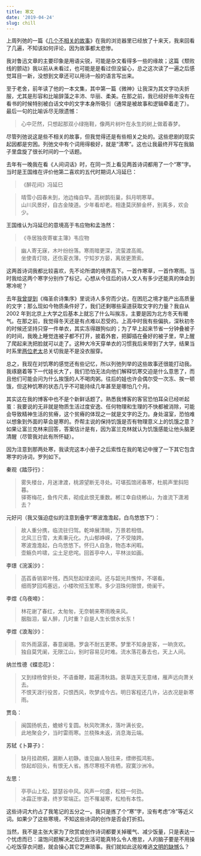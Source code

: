 ```yaml
---
title: 寒文
date: '2019-04-24'
slug: chill
---
```


上周列弛的一篇《[几个不相关的故事](https://www.liechi.org/cn/2019/04/stories-related/)》在我的浏览器里已经放了十来天，我来回看了几遍，不知该如何评论，因为故事都太悲惨。

我对鲁迅文章的主要印象是用语尖锐，可能是杂文看得多一些的缘故；这篇《颓败线的颤动》我以前从未看过，也可能是是看过但没留心，总之这次读了一遍之后感觉耳目一新，没想到文章还可以用诗一般的语言写出来。

至于老舍，前年读了他的一本文集，其中第一篇《微神》让我深为其文字功夫折服，尤其是形容和比喻辞藻之丰沛、华丽、柔美。在那之前，我已经好些年没有在看书的时候特别被白话文中的文字本身所吸引（通常是被故事和逻辑牵着走了）。最后一句的比喻诉尽无限遗憾：

> 心中茫然，只想起那双小绿拖鞋，像两片树叶在永生的树上做着春梦。

尽管列弛说这是些不相关的故事，但我觉得还是有些相关之处的。这些悲剧的现实起因都是穷困。列弛文中有个词用得极好，就是“清寒”。这也让我最终开写在我脑子里盘旋了很长时间的一个话题。

去年有一晚我在看《人间词话》时，在同一页上看见两首诗词都用了一个“寒”字。当时是王国维在评价他第二喜欢的五代时期词人冯延巳：

> 《醉花间》冯延巳

> 晴雪小园春未到，池边梅自早。高树鹊衔巢，斜月明寒草。  
山川风景好，自古金陵道。少年看却老。相逢莫厌醉金杯，别离多，欢会少。

王国维认为冯延巳的意境高于韦应物和孟浩然：

> 《寺居独夜寄崔主簿》韦应物

> 幽人寄无寐，木叶纷纷落。寒雨暗更深，流萤渡高阁。  
坐使青灯晓，还伤夏衣薄。宁知岁方晏，离居更萧索。

这两首诗词我都比较喜欢，先不论所谓的境界高下。一首作寒草，一首作寒雨。当时我给这两个寒字分别作了标记，心想从今往后的诗人文人有多少还能真的体会到寒冷呢？

去年[我曾提到](/cn/2018/07/fluent-essay/)《梅圣俞诗集序》里说诗人多穷而少达，在困厄之境才能产出高质量的文字；那么现如今物质条件好了，我们还剩哪些渠道获取文字的力量？我自从 2002 年到北京上大学之后基本上就忘了什么叫挨冻，主要是因为北方冬天有暖气。在那之前，我觉得冬天还是有点难以忍受的。上高中时我有些偏执，深秋初冬的时候还坚持只穿一件单衣，其实冻得跟狗似的；为了早上起来节省一分钟叠被子的时间，我晚上睡觉连被子都不打开，披着外套，把脚插在叠好的被子里，早上醒了爬起来洗把脸就可以走了。这种大冷天穿单衣的习惯我后来带到了大学，结果当时系里[两位老太](/cn/2007/11/type-iii-error/)总关切我是不是没衣服穿。

总之，我现在对饥寒的感觉还有些记忆，所以列弛列举的这些故事还很能打动我。我琢磨着等下一代娃长大了，我们恐怕无法向他们解释饥寒交迫是什么意思了，而且他们可能会问为什么挨饿的人不喝肉粥。往后的娃也许会偶尔受一次冻、挨一顿饿，但这种饥寒的状态几乎不可能持续几年甚至是哪怕几个月。

其实这在我的博客中也不是个新鲜话题了。熟悉我博客的客官恐怕耳朵已经听起茧：我要说的无非就是物质生活过度安逸、任何物理和生理的不快都被消除，可能会导致精神生活的贫瘠，这个贫瘠的体现之一就是文字的乏力。身处温室，恐怕难以想象到外面的草会是寒的。乔帮主说的保持饥饿是否有物理意义上的饥饿之意？如果让富兰克林来回答，答案估计是有，因为富兰克林就认为饥饿感能让他头脑更清醒（尽管我对此有所怀疑）。

因为注意到那两处寒，我读完这本小册子之后索性在我的笔记中搜了一下其它包含寒字的诗词，罗列如下。

秦观《踏莎行》：

> 雾失楼台，月迷津渡，桃源望断无寻处。可堪孤馆闭春寒，杜鹃声里斜阳暮。  
驿寄梅花，鱼传尺素，砌成此恨无重数。郴江幸自绕郴山，为谁流下潇湘去？

元好问（我又强迫症似的注意到叠字“寒波澹澹起，白鸟悠悠下”）：

> 故人重分携，临流驻归驾。乾坤展清眺，万景若相借。  
北风三日雪，太素秉元化。九山郁峥嵘，了不受陵跨。  
寒波澹澹起，白鸟悠悠下。怀归人自急，物态本闲暇。  
壶觞负吟啸，尘土足悲咤。回首亭中人，平林淡如画。

李璟《浣溪沙》：

> 菡萏香销翠叶残，西风愁起绿波间。还与韶光共憔悴，不堪看。  
细雨梦回鸡塞远，小楼吹彻玉笙寒。多少泪珠何限恨，倚阑干。

李煜《乌夜啼》：

> 林花谢了春红，太匆匆，无奈朝来寒雨晚来风。  
胭脂泪，留人醉，几时重？自是人生长恨水长东！

李煜《浪淘沙》：

> 帘外雨潺潺，春意阑珊。罗衾不耐五更寒。梦里不知身是客，一晌贪欢。  
独自莫凭阑，无限江山，别时容易见时难。流水落花春去也，天上人间。

纳兰性德《蝶恋花》：

> 又到绿杨曾折处，不语垂鞭，踏遍清秋路。衰草连天无意绪，雁声远向萧关去。  
不恨天涯行役苦，只恨西风，吹梦成今古。明日客程还几许，沾衣况是新寒雨。

贾岛：

> 闽国扬帆去，蟾蜍亏复圆。秋风吹渭水，落叶满长安。  
此地聚会夕，当时雷雨寒。兰桡殊未返，消息海云端。

苏轼《卜算子》：

> 缺月挂疏桐，漏断人初静。谁见幽人独往来，缥缈孤鸿影。  
惊起却回头，有恨无人省。拣尽寒枝不肯栖，寂寞沙洲冷。

左思：

> 亭亭山上松，瑟瑟谷中风。风声一何盛，松枝一何劲。  
冰霜正惨凄，终岁常端正。岂不罹凝寒，松柏有本性。

这些诗词大约占了我笔记的五分之一。我只是拣了个“寒”字，没有考虑“冷”等近义词。如果少了这些寒境，不知这些诗词的创作是否会打折扣。

当然，我不是主张大家为了欣赏或创作诗词都要关掉暖气、减少饭量，只是表达一个忧虑而已：温饱问题解决之后的生活可能真特么令人倦怠，人的脑子要是不用操心吃饭穿衣问题，就会操心其它芝麻琐事。我们就如此这般难逃[文明的缺憾](/cn/2018/11/civilization-and-its-discontents/)么？
